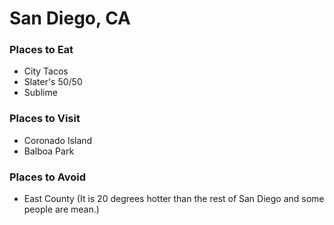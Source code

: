 # San Diego, CA

### Places to Eat
- City Tacos
- Slater's 50/50
- Sublime

### Places to Visit
- Coronado Island
- Balboa Park

### Places to Avoid
- East County (It is 20 degrees hotter than the rest of San Diego and some people are mean.)
